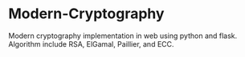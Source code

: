 # Modern-Cryptography
Modern cryptography implementation in web using python and flask. Algorithm include RSA, ElGamal, Paillier, and ECC.
